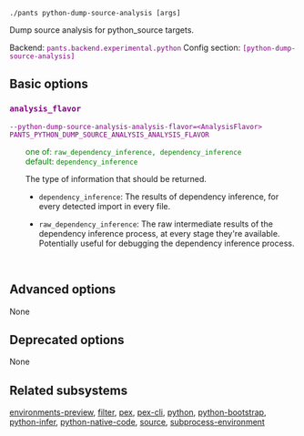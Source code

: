 ```
./pants python-dump-source-analysis [args]
```
Dump source analysis for python_source targets.

Backend: <span style="color: purple"><code>pants.backend.experimental.python</code></span>
Config section: <span style="color: purple"><code>[python-dump-source-analysis]</code></span>

## Basic options

<div style="color: purple">

### `analysis_flavor`

  <code>--python-dump-source-analysis-analysis-flavor=&lt;AnalysisFlavor&gt;</code><br>
  <code>PANTS_PYTHON_DUMP_SOURCE_ANALYSIS_ANALYSIS_FLAVOR</code><br>
</div>
<div style="padding-left: 2em;">
<span style="color: green">one of: <code>raw_dependency_inference, dependency_inference</code></span><br>
<span style="color: green">default: <code>dependency&lowbar;inference</code></span>

<br>

The type of information that should be returned.

* `dependency_inference`: The results of dependency inference, for every detected import in every file.

* `raw_dependency_inference`: The raw intermediate results of the dependency inference process,
at every stage they're available. Potentially useful for debugging the dependency inference process.
</div>
<br>


## Advanced options

None

## Deprecated options

None


## Related subsystems
[environments-preview](environments-preview.md), [filter](filter.md), [pex](pex.md), [pex-cli](pex-cli.md), [python](python.md), [python-bootstrap](python-bootstrap.md), [python-infer](python-infer.md), [python-native-code](python-native-code.md), [source](source.md), [subprocess-environment](subprocess-environment.md)
